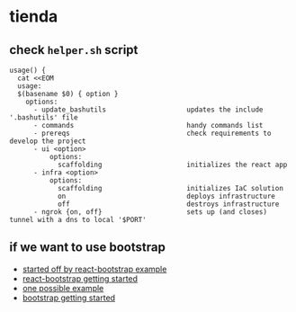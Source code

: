 # tienda

## check `helper.sh` script
```
usage() {
  cat <<EOM
  usage:
  $(basename $0) { option }
    options:
      - update_bashutils                    updates the include '.bashutils' file
      - commands                            handy commands list
      - prereqs                             check requirements to develop the project
      - ui <option>
          options:
            scaffolding                     initializes the react app
      - infra <option>
          options:
            scaffolding                     initializes IaC solution
            on                              deploys infrastructure
            off                             destroys infrastructure
      - ngrok {on, off}                     sets up (and closes) tunnel with a dns to local '$PORT'
```

## if we want to use bootstrap
- [started off by react-bootstrap example](https://codesandbox.io/s/github/react-bootstrap/code-sandbox-examples/tree/master/basic-react-router)
- [react-bootstrap getting started](https://react-bootstrap.github.io/getting-started/introduction/)
- [one possible example](https://getbootstrap.com/docs/4.5/examples/pricing/#)
- [bootstrap getting started](https://getbootstrap.com/docs/4.5/getting-started/introduction/)









